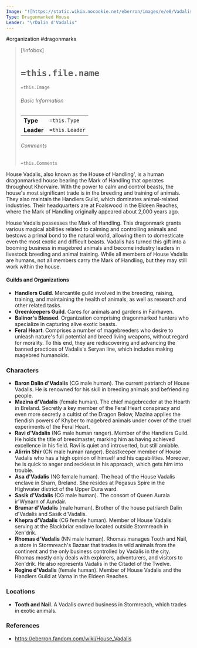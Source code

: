 ```yaml
---
Image: "![https://static.wikia.nocookie.net/eberron/images/e/e8/Vadalis.jpg/revision/latest?cb=20220509101134|250](https://static.wikia.nocookie.net/eberron/images/e/e8/Vadalis.jpg/revision/latest?cb=20220509101134)"
Type: Dragonmarked House
Leader: "\rDalin d'Vadalis"
---
```

 #organization #dragonmarks 

> [!infobox]
> # `=this.file.name`
> `=this.Image`
> ###### Basic Information
> |  |  |
> | ---- | ---- |
> | **Type** | `=this.Type` |
> | **Leader** | `=this.Leader` |
> ###### Comments
> `=this.Comments`

House Vadalis, also known as the House of Handling', is a human dragonmarked house bearing the Mark of Handling that operates throughout Khorvaire. With the power to calm and control beasts, the house's most significant trade is in the breeding and training of animals. They also maintain the Handlers Guild, which dominates animal-related industries. Their headquarters are at Foalswood in the Eldeen Reaches, where the Mark of Handling originally appeared about 2,000 years ago.

House Vadalis possesses the Mark of Handling. This dragonmark grants various magical abilities related to calming and controlling animals and bestows a primal bond to the natural world, allowing them to domesticate even the most exotic and difficult beasts. Vadalis has turned this gift into a booming business in magebred animals and become industry leaders in livestock breeding and animal training. While all members of House Vadalis are humans, not all members carry the Mark of Handling, but they may still work within the house.

#### Guilds and Organizations

* **Handlers Guild**. Mercantile guild involved in the breeding, raising, training, and maintaining the health of animals, as well as research and other related tasks.
* **Greenkeepers Guild**. Cares for animals and gardens in Fairhaven.
* **Balinor's Blessed**. Organization comprising dragonmarked hunters who specialize in capturing alive exotic beasts.
* **Feral Heart**. Comprises a number of magebreeders who desire to unleash nature's full potential and breed living weapons, without regard for morality. To this end, they are rediscovering and advancing the banned practices of Vadalis's Seryan line, which includes making magebred humanoids.

### Characters

* **Baron Dalin d'Vadalis** (CG male human). The current patriarch of House Vadalis. He is renowned for his skill in breeding animals and befriending people.
* **Mazina d'Vadalis** (female human). The chief magebreeder at the Hearth in Breland. Secretly a key member of the Feral Heart conspiracy and even more secretly a cultist of the Dragon Below, Mazina applies the fiendish powers of Khyber to magebred animals under cover of the cruel experiments of the Feral Heart.
* **Ravi d'Vadalis** (NG male human ranger). Member of the Handlers Guild. He holds the title of breedmaster, marking him as having achieved excellence in his field. Ravi is quiet and introverted, but still amiable.
* **Alirrin Shir** (CN male human ranger). Beastkeeper member of House Vadalis who has a high opinion of himself and his capabilities. Moreover, he is quick to anger and reckless in his approach, which gets him into trouble.
* **Asa d'Vadalis** (NG female human). The head of the House Vadalis enclave in Sharn, Breland. She resides at Pegasus Spire in the Highwater district of the Upper Dura ward.
* **Sasik d'Vadalis** (CG male human). The consort of Queen Aurala ir'Wynarn of Aundair.
* **Brumar d'Vadalis** (male human). Brother of the house patriarch Dalin d'Vadalis and Sasik d'Vadalis.
* **Khepra d'Vadalis** (CG female human). Member of House Vadalis serving at the Blackbriar enclave located outside Stormreach in Xen'drik.
* **Rhomas d'Vadalis** (NN male human). Rhomas manages Tooth and Nail, a store in Stormreach's Bazaar that trades in wild animals from the continent and the only business controlled by Vadalis in the city. Rhomas mostly only deals with explorers, adventurers, and visitors to Xen'drik. He also represents Vadalis in the Citadel of the Twelve.
* **Regine d'Vadalis** (female human). Member of House Vadalis and the Handlers Guild at Varna in the Eldeen Reaches.

### Locations

* **Tooth and Nail**. A Vadalis owned business in Stormreach, which trades in exotic animals.

### References

* https://eberron.fandom.com/wiki/House_Vadalis
